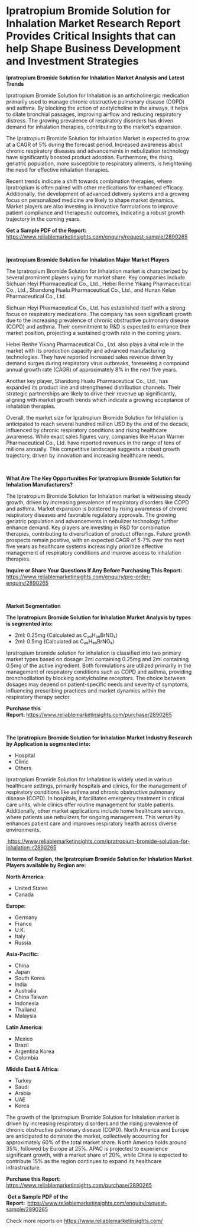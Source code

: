 <p><h1>Ipratropium Bromide Solution for Inhalation Market Research Report Provides Critical Insights that can help Shape Business Development and Investment Strategies</h1></p><p><strong>Ipratropium Bromide Solution for Inhalation Market Analysis and Latest Trends</strong></p>
<p><p>Ipratropium Bromide Solution for Inhalation is an anticholinergic medication primarily used to manage chronic obstructive pulmonary disease (COPD) and asthma. By blocking the action of acetylcholine in the airways, it helps to dilate bronchial passages, improving airflow and reducing respiratory distress. The growing prevalence of respiratory disorders has driven demand for inhalation therapies, contributing to the market's expansion.</p><p>The Ipratropium Bromide Solution for Inhalation Market is expected to grow at a CAGR of 5% during the forecast period. Increased awareness about chronic respiratory diseases and advancements in nebulization technology have significantly boosted product adoption. Furthermore, the rising geriatric population, more susceptible to respiratory ailments, is heightening the need for effective inhalation therapies.</p><p>Recent trends indicate a shift towards combination therapies, where Ipratropium is often paired with other medications for enhanced efficacy. Additionally, the development of advanced delivery systems and a growing focus on personalized medicine are likely to shape market dynamics. Market players are also investing in innovative formulations to improve patient compliance and therapeutic outcomes, indicating a robust growth trajectory in the coming years.</p></p>
<p><strong>Get a Sample PDF of the Report:&nbsp;</strong> <a href="https://www.reliablemarketinsights.com/enquiry/request-sample/2890265?utm_campaign=2938&utm_medium=2&utm_source=Github&utm_content=ia&utm_term=14032025&utm_id=ipratropium-bromide-solution-for-inhalation">https://www.reliablemarketinsights.com/enquiry/request-sample/2890265</a></p>
<p>&nbsp;</p>
<p><strong>Ipratropium Bromide Solution for Inhalation Major Market Players</strong></p>
<p><p>The Ipratropium Bromide Solution for Inhalation market is characterized by several prominent players vying for market share. Key companies include Sichuan Heyi Pharmaceutical Co., Ltd., Hebei Renhe Yikang Pharmaceutical Co., Ltd., Shandong Hualu Pharmaceutical Co., Ltd., and Hunan Kelun Pharmaceutical Co., Ltd.</p><p>Sichuan Heyi Pharmaceutical Co., Ltd. has established itself with a strong focus on respiratory medications. The company has seen significant growth due to the increasing prevalence of chronic obstructive pulmonary disease (COPD) and asthma. Their commitment to R&D is expected to enhance their market position, projecting a sustained growth rate in the coming years.</p><p>Hebei Renhe Yikang Pharmaceutical Co., Ltd. also plays a vital role in the market with its production capacity and advanced manufacturing technologies. They have reported increased sales revenue driven by demand surges during respiratory virus outbreaks, foreseeing a compound annual growth rate (CAGR) of approximately 8% in the next five years.</p><p>Another key player, Shandong Hualu Pharmaceutical Co., Ltd., has expanded its product line and strengthened distribution channels. Their strategic partnerships are likely to drive their revenue up significantly, aligning with market growth trends which indicate a growing acceptance of inhalation therapies.</p><p>Overall, the market size for Ipratropium Bromide Solution for Inhalation is anticipated to reach several hundred million USD by the end of the decade, influenced by chronic respiratory conditions and rising healthcare awareness. While exact sales figures vary, companies like Hunan Warner Pharmaceutical Co., Ltd. have reported revenues in the range of tens of millions annually. This competitive landscape suggests a robust growth trajectory, driven by innovation and increasing healthcare needs.</p></p>
<p>&nbsp;</p>
<p><strong>What Are The Key Opportunities For Ipratropium Bromide Solution for Inhalation Manufacturers?</strong></p>
<p><p>The Ipratropium Bromide Solution for Inhalation market is witnessing steady growth, driven by increasing prevalence of respiratory disorders like COPD and asthma. Market expansion is bolstered by rising awareness of chronic respiratory diseases and favorable regulatory approvals. The growing geriatric population and advancements in nebulizer technology further enhance demand. Key players are investing in R&D for combination therapies, contributing to diversification of product offerings. Future growth prospects remain positive, with an expected CAGR of 5-7% over the next five years as healthcare systems increasingly prioritize effective management of respiratory conditions and improve access to inhalation therapies.</p></p>
<p><strong>Inquire or Share Your Questions If Any Before Purchasing This Report:</strong> <a href="https://www.reliablemarketinsights.com/enquiry/pre-order-enquiry/2890265?utm_campaign=2938&utm_medium=2&utm_source=Github&utm_content=ia&utm_term=14032025&utm_id=ipratropium-bromide-solution-for-inhalation">https://www.reliablemarketinsights.com/enquiry/pre-order-enquiry/2890265</a></p>
<p>&nbsp;</p>
<p><strong>Market Segmentation</strong></p>
<p><strong>The Ipratropium Bromide Solution for Inhalation Market Analysis by types is segmented into:</strong></p>
<p><ul><li>2ml: 0.25mg (Calculated as C₂₀H₃₀BrNO₃)</li><li>2ml: 0.5mg (Calculated as C₂₀H₃₀BrNO₃)</li></ul></p>
<p><p>Ipratropium bromide solution for inhalation is classified into two primary market types based on dosage: 2ml containing 0.25mg and 2ml containing 0.5mg of the active ingredient. Both formulations are utilized primarily in the management of respiratory conditions such as COPD and asthma, providing bronchodilation by blocking acetylcholine receptors. The choice between dosages may depend on patient-specific needs and severity of symptoms, influencing prescribing practices and market dynamics within the respiratory therapy sector.</p></p>
<p><strong>Purchase this Report:&nbsp;</strong><a href="https://www.reliablemarketinsights.com/purchase/2890265?utm_campaign=2938&utm_medium=2&utm_source=Github&utm_content=ia&utm_term=14032025&utm_id=ipratropium-bromide-solution-for-inhalation">https://www.reliablemarketinsights.com/purchase/2890265</a></p>
<p>&nbsp;</p>
<p><strong>The Ipratropium Bromide Solution for Inhalation Market Industry Research by Application is segmented into:</strong></p>
<p><ul><li>Hospital</li><li>Clinic</li><li>Others</li></ul></p>
<p><p>Ipratropium Bromide Solution for Inhalation is widely used in various healthcare settings, primarily hospitals and clinics, for the management of respiratory conditions like asthma and chronic obstructive pulmonary disease (COPD). In hospitals, it facilitates emergency treatment in critical care units, while clinics offer routine management for stable patients. Additionally, other market applications include home healthcare services, where patients use nebulizers for ongoing management. This versatility enhances patient care and improves respiratory health across diverse environments.</p></p>
<p><a href="https://www.reliablemarketinsights.com/ipratropium-bromide-solution-for-inhalation-r2890265?utm_campaign=2938&utm_medium=2&utm_source=Github&utm_content=ia&utm_term=14032025&utm_id=ipratropium-bromide-solution-for-inhalation">&nbsp;https://www.reliablemarketinsights.com/ipratropium-bromide-solution-for-inhalation-r2890265</a></p>
<p><strong>In terms of Region, the Ipratropium Bromide Solution for Inhalation Market Players available by Region are:</strong></p>
<p>
    <p> <strong> North America: </strong>
        <ul>
            <li>United States</li>
            <li>Canada</li>
        </ul>
        </p> 
    <p> <strong> Europe: </strong>
        <ul>
            <li>Germany</li>
            <li>France</li>
            <li>U.K.</li>
            <li>Italy</li>
            <li>Russia</li>
        </ul>
        </p> 
    <p> <strong> Asia-Pacific: </strong>
        <ul>
            <li>China</li>
            <li>Japan</li>
            <li>South Korea</li>
            <li>India</li>
            <li>Australia</li>
            <li>China Taiwan</li>
            <li>Indonesia</li>
            <li>Thailand</li>
            <li>Malaysia</li>
        </ul>
        </p> 
    <p> <strong> Latin America: </strong>
        <ul>
            <li>Mexico</li>
            <li>Brazil</li>
            <li>Argentina Korea</li>
            <li>Colombia</li>
        </ul>
        </p> 
    <p> <strong> Middle East & Africa: </strong>
        <ul>
            <li>Turkey</li>
            <li>Saudi</li>
            <li>Arabia</li>
            <li>UAE</li>
            <li>Korea</li>
        </ul>
    </p>
    </p>
<p><p>The growth of the Ipratropium Bromide Solution for Inhalation market is driven by increasing respiratory disorders and the rising prevalence of chronic obstructive pulmonary disease (COPD). North America and Europe are anticipated to dominate the market, collectively accounting for approximately 60% of the total market share. North America holds around 35%, followed by Europe at 25%. APAC is projected to experience significant growth, with a market share of 20%, while China is expected to contribute 15% as the region continues to expand its healthcare infrastructure.</p></p>
<p><strong>Purchase this Report: </strong><a href="https://www.reliablemarketinsights.com/purchase/2890265?utm_campaign=2938&utm_medium=2&utm_source=Github&utm_content=ia&utm_term=14032025&utm_id=ipratropium-bromide-solution-for-inhalation">https://www.reliablemarketinsights.com/purchase/2890265</a></p>
<p>&nbsp;<strong>Get a Sample PDF of the Report:&nbsp;&nbsp;</strong><a href="https://www.reliablemarketinsights.com/enquiry/request-sample/2890265?utm_campaign=2938&utm_medium=2&utm_source=Github&utm_content=ia&utm_term=14032025&utm_id=ipratropium-bromide-solution-for-inhalation">https://www.reliablemarketinsights.com/enquiry/request-sample/2890265</a></p>
<p><strong></strong></p>
<p>Check more reports on <a href="https://www.reliablemarketinsights.com/?utm_campaign=2938&utm_medium=2&utm_source=Github&utm_content=ia&utm_term=14032025&utm_id=ipratropium-bromide-solution-for-inhalation">https://www.reliablemarketinsights.com/</a></p>